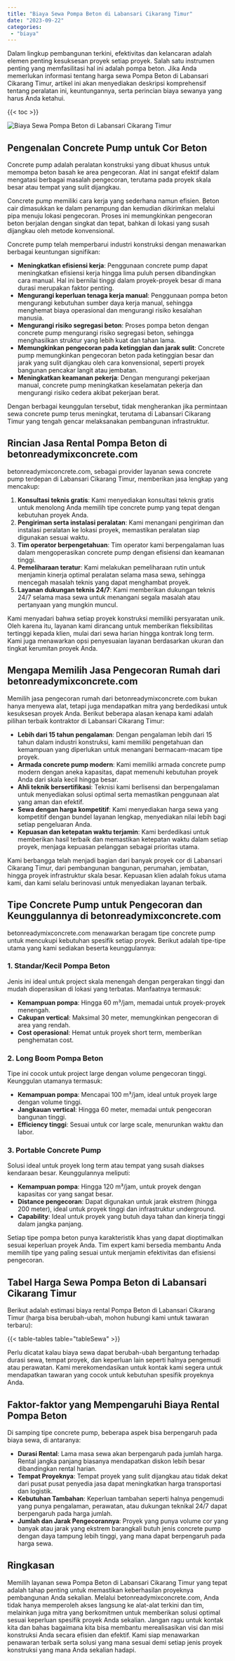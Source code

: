 ```yaml
---
title: "Biaya Sewa Pompa Beton di Labansari Cikarang Timur"
date: "2023-09-22"
categories: 
 - "biaya"
---
```


Dalam lingkup pembangunan terkini, efektivitas dan kelancaran adalah elemen penting kesuksesan proyek setiap proyek. Salah satu instrumen penting yang memfasilitasi hal ini adalah pompa beton. Jika Anda memerlukan informasi tentang harga sewa Pompa Beton di Labansari Cikarang Timur, artikel ini akan menyediakan deskripsi komprehensif tentang peralatan ini, keuntungannya, serta perincian biaya sewanya yang harus Anda ketahui.

{{< toc >}}

![Biaya Sewa Pompa Beton di Labansari Cikarang Timur](https://betoncor8.github.io/pump/concrete-pump%20(23).png)

## Pengenalan Concrete Pump untuk Cor Beton

Concrete pump adalah peralatan konstruksi yang dibuat khusus untuk memompa beton basah ke area pengecoran. Alat ini sangat efektif dalam mengatasi berbagai masalah pengecoran, terutama pada proyek skala besar atau tempat yang sulit dijangkau.

Concrete pump memiliki cara kerja yang sederhana namun efisien. Beton cair dimasukkan ke dalam penampung dan kemudian dikirimkan melalui pipa menuju lokasi pengecoran. Proses ini memungkinkan pengecoran beton berjalan dengan singkat dan tepat, bahkan di lokasi yang susah dijangkau oleh metode konvensional.

Concrete pump telah memperbarui industri konstruksi dengan menawarkan berbagai keuntungan signifikan:

- **Meningkatkan efisiensi kerja**: Penggunaan concrete pump dapat meningkatkan efisiensi kerja hingga lima puluh persen dibandingkan cara manual. Hal ini bernilai tinggi dalam proyek-proyek besar di mana durasi merupakan faktor penting.
- **Mengurangi keperluan tenaga kerja manual**: Penggunaan pompa beton mengurangi kebutuhan sumber daya kerja manual, sehingga menghemat biaya operasional dan mengurangi risiko kesalahan manusia.
- **Mengurangi risiko segregasi beton**: Proses pompa beton dengan concrete pump mengurangi risiko segregasi beton, sehingga menghasilkan struktur yang lebih kuat dan tahan lama.
- **Memungkinkan pengecoran pada ketinggian dan jarak sulit**: Concrete pump memungkinkan pengecoran beton pada ketinggian besar dan jarak yang sulit dijangkau oleh cara konvensional, seperti proyek bangunan pencakar langit atau jembatan.
- **Meningkatkan keamanan pekerja**: Dengan mengurangi pekerjaan manual, concrete pump meningkatkan keselamatan pekerja dan mengurangi risiko cedera akibat pekerjaan berat.

Dengan berbagai keunggulan tersebut, tidak mengherankan jika permintaan sewa concrete pump terus meningkat, terutama di Labansari Cikarang Timur yang tengah gencar melaksanakan pembangunan infrastruktur.

## Rincian Jasa Rental Pompa Beton di betonreadymixconcrete.com

betonreadymixconcrete.com, sebagai provider layanan sewa concrete pump terdepan di Labansari Cikarang Timur, memberikan jasa lengkap yang mencakup:

1. **Konsultasi teknis gratis**: Kami menyediakan konsultasi teknis gratis untuk menolong Anda memilih tipe concrete pump yang tepat dengan kebutuhan proyek Anda.
2. **Pengiriman serta instalasi peralatan**: Kami menangani pengiriman dan instalasi peralatan ke lokasi proyek, memastikan peralatan siap digunakan sesuai waktu.
3. **Tim operator berpengetahuan**: Tim operator kami berpengalaman luas dalam mengoperasikan concrete pump dengan efisiensi dan keamanan tinggi.
4. **Pemeliharaan teratur**: Kami melakukan pemeliharaan rutin untuk menjamin kinerja optimal peralatan selama masa sewa, sehingga mencegah masalah teknis yang dapat menghambat proyek.
5. **Layanan dukungan teknis 24/7**: Kami memberikan dukungan teknis 24/7 selama masa sewa untuk menangani segala masalah atau pertanyaan yang mungkin muncul.

Kami menyadari bahwa setiap proyek konstruksi memiliki persyaratan unik. Oleh karena itu, layanan kami dirancang untuk memberikan fleksibilitas tertinggi kepada klien, mulai dari sewa harian hingga kontrak long term. Kami juga menawarkan opsi penyesuaian layanan berdasarkan ukuran dan tingkat kerumitan proyek Anda.

## Mengapa Memilih Jasa Pengecoran Rumah dari betonreadymixconcrete.com

Memilih jasa pengecoran rumah dari betonreadymixconcrete.com bukan hanya menyewa alat, tetapi juga mendapatkan mitra yang berdedikasi untuk kesuksesan proyek Anda. Berikut beberapa alasan kenapa kami adalah pilihan terbaik kontraktor di Labansari Cikarang Timur:

- **Lebih dari 15 tahun pengalaman**: Dengan pengalaman lebih dari 15 tahun dalam industri konstruksi, kami memiliki pengetahuan dan kemampuan yang diperlukan untuk menangani bermacam-macam tipe proyek.
- **Armada concrete pump modern**: Kami memiliki armada concrete pump modern dengan aneka kapasitas, dapat memenuhi kebutuhan proyek Anda dari skala kecil hingga besar.
- **Ahli teknik bersertifikasi**: Teknisi kami berlisensi dan berpengalaman untuk menyediakan solusi optimal serta memastikan penggunaan alat yang aman dan efektif.
- **Sewa dengan harga kompetitif**: Kami menyediakan harga sewa yang kompetitif dengan bundel layanan lengkap, menyediakan nilai lebih bagi setiap pengeluaran Anda.
- **Kepuasan dan ketepatan waktu terjamin**: Kami berdedikasi untuk memberikan hasil terbaik dan memastikan ketepatan waktu dalam setiap proyek, menjaga kepuasan pelanggan sebagai prioritas utama.

Kami berbangga telah menjadi bagian dari banyak proyek cor di Labansari Cikarang Timur, dari pembangunan bangunan, perumahan, jembatan, hingga proyek infrastruktur skala besar. Kepuasan klien adalah fokus utama kami, dan kami selalu berinovasi untuk menyediakan layanan terbaik.

## Tipe Concrete Pump untuk Pengecoran dan Keunggulannya di betonreadymixconcrete.com

betonreadymixconcrete.com menawarkan beragam tipe concrete pump untuk mencukupi kebutuhan spesifik setiap proyek. Berikut adalah tipe-tipe utama yang kami sediakan beserta keunggulannya:

### 1\. Standar/Kecil Pompa Beton

Jenis ini ideal untuk project skala menengah dengan pergerakan tinggi dan mudah dioperasikan di lokasi yang terbatas. Manfaatnya termasuk:

- **Kemampuan pompa**: Hingga 60 m³/jam, memadai untuk proyek-proyek menengah.
- **Cakupan vertical**: Maksimal 30 meter, memungkinkan pengecoran di area yang rendah.
- **Cost operasional**: Hemat untuk proyek short term, memberikan penghematan cost.

### 2\. Long Boom Pompa Beton

Tipe ini cocok untuk project large dengan volume pengecoran tinggi. Keunggulan utamanya termasuk:

- **Kemampuan pompa**: Mencapai 100 m³/jam, ideal untuk proyek large dengan volume tinggi.
- **Jangkauan vertical**: Hingga 60 meter, memadai untuk pengecoran bangunan tinggi.
- **Efficiency tinggi**: Sesuai untuk cor large scale, menurunkan waktu dan labor.

### 3\. Portable Concrete Pump

Solusi ideal untuk proyek long term atau tempat yang susah diakses kendaraan besar. Keunggulannya meliputi:

- **Kemampuan pompa**: Hingga 120 m³/jam, untuk proyek dengan kapasitas cor yang sangat besar.
- **Distance pengecoran**: Dapat digunakan untuk jarak ekstrem (hingga 200 meter), ideal untuk proyek tinggi dan infrastruktur underground.
- **Capability**: Ideal untuk proyek yang butuh daya tahan dan kinerja tinggi dalam jangka panjang.

Setiap tipe pompa beton punya karakteristik khas yang dapat dioptimalkan sesuai keperluan proyek Anda. Tim expert kami bersedia membantu Anda memilih tipe yang paling sesuai untuk menjamin efektivitas dan efisiensi pengecoran.

## Tabel Harga Sewa Pompa Beton di Labansari Cikarang Timur

Berikut adalah estimasi biaya rental Pompa Beton di Labansari Cikarang Timur (harga bisa berubah-ubah, mohon hubungi kami untuk tawaran terbaru):

{{< table-tables table="tableSewa" >}}

Perlu dicatat kalau biaya sewa dapat berubah-ubah bergantung terhadap durasi sewa, tempat proyek, dan keperluan lain seperti halnya pengemudi atau perawatan. Kami merekomendasikan untuk kontak kami segera untuk mendapatkan tawaran yang cocok untuk kebutuhan spesifik proyeknya Anda.

## Faktor-faktor yang Mempengaruhi Biaya Rental Pompa Beton

Di samping tipe concrete pump, beberapa aspek bisa berpengaruh pada biaya sewa, di antaranya:

- **Durasi Rental**: Lama masa sewa akan berpengaruh pada jumlah harga. Rental jangka panjang biasanya mendapatkan diskon lebih besar dibandingkan rental harian.
- **Tempat Proyeknya**: Tempat proyek yang sulit dijangkau atau tidak dekat dari pusat pusat penyedia jasa dapat meningkatkan harga transportasi dan logistik.
- **Kebutuhan Tambahan**: Keperluan tambahan seperti halnya pengemudi yang punya pengalaman, perawatan, atau dukungan teknikal 24/7 dapat berpengaruh pada harga jumlah.
- **Jumlah dan Jarak Pengecorannya**: Proyek yang punya volume cor yang banyak atau jarak yang ekstrem barangkali butuh jenis concrete pump dengan daya tampung lebih tinggi, yang mana dapat berpengaruh pada harga sewa.

## Ringkasan

Memilih layanan sewa Pompa Beton di Labansari Cikarang Timur yang tepat adalah tahap penting untuk memastikan keberhasilan proyeknya pembangunan Anda sekalian. Melalui betonreadymixconcrete.com, Anda tidak hanya memperoleh akses langsung ke alat-alat terkini dan tim, melainkan juga mitra yang berkomitmen untuk memberikan solusi optimal sesuai keperluan spesifik proyek Anda sekalian. Jangan ragu untuk kontak kita dan bahas bagaimana kita bisa membantu merealisasikan visi dan misi konstruksi Anda secara efisien dan efektif. Kami siap menawarkan penawaran terbaik serta solusi yang mana sesuai demi setiap jenis proyek konstruksi yang mana Anda sekalian hadapi.
